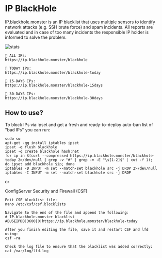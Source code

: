 # IP BlackHole

IP.blackhole.monster is an IP blacklist that uses multiple sensors to identify network attacks (e.g. SSH brute force) and spam incidents. All reports are evaluated and in case of too many incidents the responsible IP holder is informed to solve the problem.

![stats](https://ip.blackhole.monster/img)

```
🚫 ALL IPs:
https://ip.blackhole.monster/blackhole

🚫 TODAY IPs:
https://ip.blackhole.monster/blackhole-today

🚫 15-DAYS IPs:
https://ip.blackhole.monster/blackhole-15days

🚫 30-DAYS IPs:
https://ip.blackhole.monster/blackhole-30days
```

How to use?
----
To block IPs via ipset and get a fresh and ready-to-deploy auto-ban list of "bad IPs" you can run:
```
sudo su
apt-get -qq install iptables ipset
ipset -q flush blackhole
ipset -q create blackhole hash:net
for ip in $(curl --compressed https://ip.blackhole.monster/blackhole-today 2>/dev/null | grep -v "#" | grep -v -E "\s[1-2]$" | cut -f 1); do ipset add blackhole $ip; done
iptables -D INPUT -m set --match-set blackhole src -j DROP 2>/dev/null
iptables -I INPUT -m set --match-set blackhole src -j DROP
```
or 

ConfigServer Security and Firewall (CSF)
```
Edit CSF blocklist file:
nano /etc/csf/csf.blocklists

Navigate to the end of the file and append the following:
# IP.blackhole.monster blacklist
ABUSEIPDB|3600|0|https://ip.blackhole.monster/blackhole-today

After you finish editing the file, save it and restart CSF and lfd using:
csf -ra

Check the log file to ensure that the blacklist was added correctly:
cat /var/log/lfd.log
```
